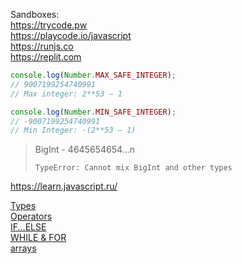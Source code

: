 Sandboxes:  
<https://trycode.pw>  
<https://playcode.io/javascript>  
<https://runjs.co>  
<https://replit.com>  


```js
console.log(Number.MAX_SAFE_INTEGER);
// 9007199254740991
// Max integer: 2**53 – 1
```

```js
console.log(Number.MIN_SAFE_INTEGER);
// -9007199254740991
// Min Integer: -(2**53 – 1)
```

> BigInt - 4645654654...n
> 
> `TypeError: Cannot mix BigInt and other types`


https://learn.javascript.ru/

[Types](/reference/js/types.md)  
[Operators](/reference/js/operators.md)  
[IF...ELSE](/reference/js/if_else.md)  
[WHILE & FOR](/reference/js/while_for.md)  
[arrays](/reference/js/arrays.md)
